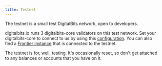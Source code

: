```yaml
---
title: Testnet
---
```


The testnet is a small test DigitalBits network, open to developers.

digitalbits.io runs 3 digitalbits-core validators on this test network. Set your digitalbits-core to connect to us by using this [configuration](https://github.com/xdbfoundation/DigitalBits/blob/7f8dc82b3f29bed4d3f386a272fb4933b045c97e/docs/digitalbits-core_testnet.cfg). You can also find a [Frontier instance](https://frontier.testnet.digitalbits.io/) that is connected to the testnet.

The testnet is for, well, testing. It's occasionally reset, so don't get attached to any balances or accounts that you have on it.
